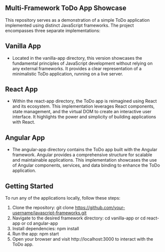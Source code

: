 ## Multi-Framework ToDo App Showcase

This repository serves as a demonstration of a simple ToDo application implemented using distinct JavaScript frameworks. The project encompasses three separate implementations:

## Vanilla App

* Located in the vanilla-app directory, this version showcases the fundamental principles of JavaScript development without relying on any external frameworks. It provides a clear representation of a minimalistic ToDo application, running on a live server.

## React App

* Within the react-app directory, the ToDo app is reimagined using React and its ecosystem. This implementation leverages React components, state management, and the virtual DOM to create an interactive user interface. It highlights the power and simplicity of building applications with React.

## Angular App

* The angular-app directory contains the ToDo app built with the Angular framework. Angular provides a comprehensive structure for scalable and maintainable applications. This implementation showcases the use of Angular components, services, and data binding to enhance the ToDo application.

## Getting Started

To run any of the applications locally, follow these steps:
1. Clone the repository: git clone https://github.com/your-username/javascript-frameworks.git
2. Navigate to the desired framework directory: cd vanilla-app or cd react-app or cd angular-app
3. Install dependencies: npm install
4. Run the app: npm start
5. Open your browser and visit http://localhost:3000 to interact with the ToDo app.

